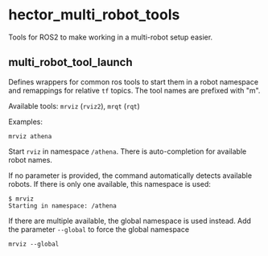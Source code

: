 # hector_multi_robot_tools

Tools for ROS2 to make working in a multi-robot setup easier.

## multi_robot_tool_launch
Defines wrappers for common ros tools to start them in a robot namespace and remappings for relative `tf` topics.  The tool names are prefixed with "m".

Available tools: `mrviz` (`rviz2`), `mrqt` (`rqt`)

Examples:
```
mrviz athena
```
Start `rviz` in namespace `/athena`. There is auto-completion for available robot names.

If no parameter is provided, the command automatically detects available robots. If there is only one available, this namespace is used:

```
$ mrviz
Starting in namespace: /athena
```

If there are multiple available, the global namespace is used instead. Add the parameter `--global` to force the global namespace

```
mrviz --global
```
